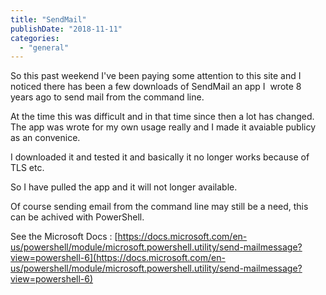 ```yaml
---
title: "SendMail"
publishDate: "2018-11-11"
categories: 
  - "general"
---
```


So this past weekend I've been paying some attention to this site and I noticed there has been a few downloads of SendMail an app I  wrote 8 years ago to send mail from the command line. 

At the time this was difficult and in that time since then a lot has changed.  The app was wrote for my own usage really and I made it avaiable publicy as an convenice.  
  
I downloaded it and tested it and basically it no longer works because of TLS etc.

So I have pulled the app and it will not longer available. 

Of course sending email from the command line may still be a need, this can be achived with PowerShell.

See the Microsoft Docs : [https://docs.microsoft.com/en-us/powershell/module/microsoft.powershell.utility/send-mailmessage?view=powershell-6](https://docs.microsoft.com/en-us/powershell/module/microsoft.powershell.utility/send-mailmessage?view=powershell-6)
